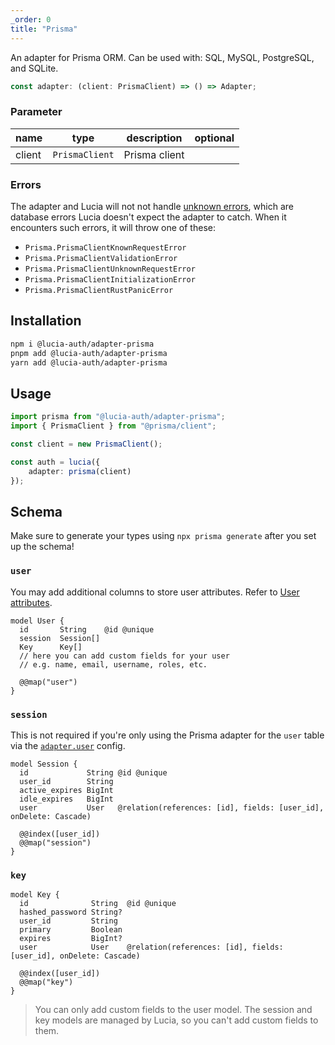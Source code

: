 ```yaml
---
_order: 0
title: "Prisma"
---
```


An adapter for Prisma ORM. Can be used with: SQL, MySQL, PostgreSQL, and SQLite.

```ts
const adapter: (client: PrismaClient) => () => Adapter;
```

### Parameter

| name   | type           | description   | optional |
| ------ | -------------- | ------------- | -------- |
| client | `PrismaClient` | Prisma client |          |

### Errors

The adapter and Lucia will not not handle [unknown errors](/basics/error-handling#known-errors), which are database errors Lucia doesn't expect the adapter to catch. When it encounters such errors, it will throw one of these:

- `Prisma.PrismaClientKnownRequestError`
- `Prisma.PrismaClientValidationError`
- `Prisma.PrismaClientUnknownRequestError`
- `Prisma.PrismaClientInitializationError`
- `Prisma.PrismaClientRustPanicError`

## Installation

```bash
npm i @lucia-auth/adapter-prisma
pnpm add @lucia-auth/adapter-prisma
yarn add @lucia-auth/adapter-prisma
```

## Usage

```ts
import prisma from "@lucia-auth/adapter-prisma";
import { PrismaClient } from "@prisma/client";

const client = new PrismaClient();

const auth = lucia({
	adapter: prisma(client)
});
```

## Schema

Make sure to generate your types using `npx prisma generate` after you set up the schema!

### `user`

You may add additional columns to store user attributes. Refer to [User attributes](/basics/user-attributes).

```prisma
model User {
  id       String    @id @unique
  session  Session[]
  Key      Key[]
  // here you can add custom fields for your user
  // e.g. name, email, username, roles, etc.

  @@map("user")
}
```

### `session`

This is not required if you're only using the Prisma adapter for the `user` table via the [`adapter.user`](/basics/configuration#adapter) config.

```prisma
model Session {
  id             String @id @unique
  user_id        String
  active_expires BigInt
  idle_expires   BigInt
  user           User   @relation(references: [id], fields: [user_id], onDelete: Cascade)

  @@index([user_id])
  @@map("session")
}
```

### `key`

```prisma
model Key {
  id              String  @id @unique
  hashed_password String?
  user_id         String
  primary         Boolean
  expires         BigInt?
  user            User    @relation(references: [id], fields: [user_id], onDelete: Cascade)

  @@index([user_id])
  @@map("key")
}
```

> You can only add custom fields to the user model. The session and key models are managed by Lucia, so you can't add custom fields to them.
